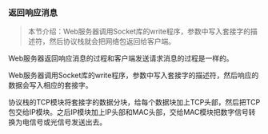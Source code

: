 ### 返回响应消息

> 本节介绍：Web服务器调用Socket库的write程序，参数中写入套接字的描述符，然后协议栈就会把网络包返回给客户端。

Web服务器返回响应消息的过程和客户端发送请求消息的过程是一样的。

Web服务器调用Socket库的write程序，参数中写入套接字的描述符，然后响应的数据会写入相应的套接字。

协议栈的TCP模块将套接字的数据分块，给每个数据块加上TCP头部，然后把TCP包交给IP模块。之后IP模块加上IP头部和MAC头部，交给MAC模块把数字信号转换为电信号或光信号发送出去。